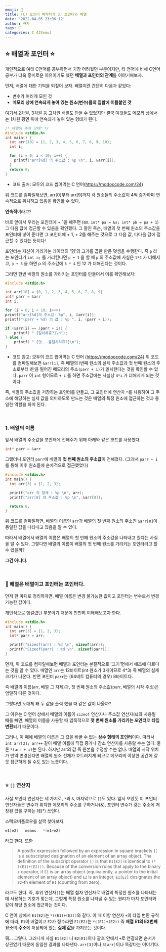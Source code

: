 ```yaml
---
emoji: 🌱
title: (C) 포인터 벼락치기 3. 포인터와 배열
date: '2022-04-05 23:06:12'
author: 규자
tags: C
categories: C 42Seoul
---
```


## ⭐️ 배열과 포인터 ⭐️
개인적으로 여태 C언어를 공부하면서 가장 어려웠던 부분이지만, 타 언어에 비해 C언어 공부가 더욱 흥미로운 이유이기도 했던 **배열과 포인터의 관계**를 이야기해보자. 

먼저, 배열에 대한 기억을 되짚어 보자. 배열이란 간단히 다음과 같았다:
- 변수가 여러개 모인 것
- **메모리 상에 연속되게 놓여 있는 원소(변수)들의 집합에 이름붙인 것**

여기서 2차원, 3차원 등 고차원 배열도 만들 수 있었지만 결국 이것들도 메모리 상에서는 1차원 평면 위에 연속되게 놓여 있는 형태가 된다.

```cpp
/* 배열의 존재 상태? */
#include <stdio.h>
int main() {
  int arr[10] = {1, 2, 3, 4, 5, 6, 7, 8, 9, 10};
  int i;

  for (i = 0; i < 10; i++) {
    printf("arr[%d] 의 주소값 : %p \n", i, &arr[i]);
  }
  return 0;
}
```
- 코드 출처: 모두의 코드 씹어먹는 C 언어(https://modoocode.com/24)

위 코드를 컴파일해보면, arr[0]부터 arr[9]까지 각 원소들의 주소값이 4씩 증가하며 연속적으로 위치하고 있음을 확인할 수 있다.

**연속적**이라고?

바로 앞에서 우리는 포인터에 + 1을 해주면 (ex. `int* pa = &a; int* pb = pa + 1`) 그 다음 값에 접근할 수 있음을 확인했다. 그 말인 즉슨, 배열의 첫 번째 원소의 주소값을 포인터에 넣어 준다면 그 포인터에 + 1, + 2를 해주는 것으로 그 다음 값, 다다음 값에 접근할 수 있다는 뜻이다!

포인터는 자신이 가리키는 데이터의 '형'의 크기를 곱한 만큼 덧셈을 수행한다. 즉 `p` 라는 포인터가 `int a;` 를 가리킨다면 `p + 1` 을 할 때 `p` 의 주소값에 사실은 `1*4` 가 더해지고, `p + 3` 을 하면 p 의 주소값에 `3 * 4` 인 12 가 더해진다는 것이다.

그러면 한번 배열의 원소를 가리키는 포인터를 만들어서 이를 확인해보자:
```cpp
#include <stdio.h>

int arr[10] = {0, 1, 2, 3, 4, 5, 6, 7, 8, 9}
int* parr = &arr
int i;

for (i = 0; i < 10; i++>)
printf("arr[%d]의 주소값: %p", i, &arr[i]);
printf("(parr + %d) 의 값 : %p ", i, (parr + i));

if (&arr[i] == (parr + i)) {
    printf( " [일치하쥬?]\n");
} else {
    printf( " [앗...불일치하쥬?]\n");
}
```
- 코드 참고: 모두의 코드 씹어먹는 C 언어 (https://modoocode.com/24)
위 코드를 컴파일해보면 `&arr[i]`, 즉 배열의 i번째 원소의 실제 주소값과 첫 번째 원소의 주소로부터 i만큼 떨어진 메모리의 주소`(parr + i)`가 일치한다는 것을 확인할 수 있다. `parr` 이 `int` 형이므로 `+ i` 를 하면 주소값에는 사실상 `4*i` 가 더해지게 되는 것이다.

즉, 배열의 주소값을 저장하는 포인터를 만들고, 그 포인터에 연산자 `*`를 사용하여 그 주소에 해당하는 실제 값을 의미하도록 만드는 것은 배열의 특정 원소에 접근하는 것과 동일한 역할을 하게 된다.

<br/>

### 1. 배열의 이름
앞서 배열의 주소값을 포인터에 전해주기 위해 아래와 같은 코드를 사용했다.
```cpp
int* parr = &arr
```
그랬더니 포인터 `parr`에 배열의 **첫 번째 원소의 주소값**이 전해졌다. (그래서 `parr + i`를 통해 이후 원소들에 순차적으로 접근했었다)

```cpp
#include <stdio.h>
int main() {
  int arr[3] = {1, 2, 3};

  printf("arr 의 정체 : %p \n", arr);
  printf("arr[0] 의 주소값 : %p \n", &arr[0]);

  return 0;
}
```
위 코드를 컴파일하면, 배열의 이름인 `arr`과 배열의 첫 번째 원소의 주소인 `&arr[0]`이 동일한 값을 나타내고 있음을 알 수 있다.

따라서 배열에서 배열의 이름은 배열의 첫 번째 원소의 주소값을 나타내고 있다는 사실을 알 수 있다. 그렇다면 배열의 이름이 배열의 첫 번째 원소를 가리키는 포인터라고 할 수 있을까?

**그건 아니다.**

<br/>

### 📌 배열은 배열이고 포인터는 포인터다.

먼저 한 마디로 정리하자면, 배열 이름은 변경 불가능한 값이고 포인터는 변수로서 변경 가능한 값이다.

개인적으로 헷갈렸던 부분이기 때문에 천천히 이해해보고자 한다. 

```cpp
#include <stdio.h>
int main() {
  int arr[3] = {1, 2, 3};
  int* parr = arr;

  printf("Sizeof(arr) : %d \n", sizeof(arr));
  printf("Sizeof(parr) : %d \n", sizeof(parr));
}
```
먼저, 위 코드를 컴파일해보면 배열과 포인터는 본질적으로 '크기'면에서 애초에 다르다는 것을 알 수 있다. 배열인 `arr`는 12바이트(int 원소가 3개이므로 4*3) 즉 배열의 실제 크기가 나온다. 반면 포인터 `parr`는 (64비트 컴퓨터의 경우) 8바이트다.

즉 배열의 이름(arr, 배열 그 자체)과, 첫 번째 원소의 주소값(parr, 배열의 시작 주소)은 엄밀히 다른 것이다.

그렇다면 도대체 왜 두 값을 출력 했을 때 같은 값이 나올까?

그 이유는 C 언어 상에서 배열의 이름이 `sizeof` 연산자나 주소값 연산자(`&`)와 사용될 때를 빼면, 배열의 이름을 사용할 때 암묵적으로 **첫 번째 원소를 가리키는 포인터**로 **타입 변환**되기 때문이다.

그러나, 이 때에 배열의 이름은 그 값을 바꿀 수 없는 **상수 형태의 포인터**이다. 따라서 `int arr[3]; arr++` 같이 배열 이름에 직접 증가나 감소 연산자를 사용할 수는 없다. 물론 `*(arr + i)`는 된다. 하지만 arr의 값 즉 원본을 수정할 수는 없다. 배열의 시작 위치가 만약 변경된다면 배열의 원소 전체가 흐트러지게 되므로 메모리의 이상한 공간에 잘못 접근하게 될 수도 있는 노릇이다.

<br/>

### ⭐️ `[]` 연산자

사실 포인터 연산자는 세 가지로, `*`과 `&`, 마지막으로 `[]`도 있다. 앞서 보았듯 이 포인터 연산자들은 변수가 위치한 메모리의 주소를 구하거나(&), 포인터 변수가 갖는 주소에 저장된 앖을 구하는 데(*) 쓰인다. 

스택오버플로우를 살짝 찾아보자.
```cpp
e1[e2]   means   *(e1+e2)
```
라고 한다. 또한
> A postfix expression followed by an expression in square brackets `[]` is a subscripted designation of an element of an array object. The definition of the subscript operator `[]` is that `E1[E2]` is identical to `(*((E1)+(E2)))`. Because of the conversion rules that apply to the binary `+` operator, if `E1` is an array object (equivalently, a pointer to the initial element of an array object) and `E2` is an integer, `E1[E2]` designates the `E2`-th element of `E1` (counting from zero).

라고도 한다. 즉, 후위 연산자`[]`는 배열 첨자 연산자로 배열의 특정한 원소를 나타내는 데 사용하는 기호가 맞는데, 그렇게 특정 원소를 나타낼 수 있는 원리가 마치 포인터와 같이 해당 원소에 접근하는 것이다.

C 언어 상에서 `E1[E2]`는 `*((E1)+(E2))`와 같다. 이 때 이항 연산자 `+`의 타입 변환 규칙에 따라, `E1`이 배열이고 `E2`가 정수라면 `E1(E2)`는 `*((E1)+(E2))` 즉 **배열 E1의 E2번째 요소**의 **주소**에 저장되어 있는 **실제 값**을 가져오는 것이다.

뭐... 그렇다. 그러니까 사실 `E1[E2]` 나 `E2[E1]`이나 괄호 안에서 `+`로 연결되면 순서가 상관없기 때문에 동일한 결과를 나타낸다. `arr[3]`이나 `3[arr]`이나 똑같다는 이야기다.

```toc
```
